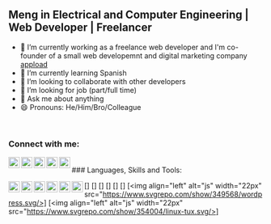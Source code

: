 ## Meng in Electrical and Computer Engineering | Web Developer | Freelancer

- 🔭 I’m currently working as a freelance web developer and I'm co-founder of a small web developemnt and digital marketing company [appload][business-website]
- 🌱 I’m currently learning Spanish
- 👯 I’m looking to collaborate with other developers
- 🤔 I’m looking for job (part/full time)
- 💬 Ask me about anything
- 😄 Pronouns: He/Him/Bro/Colleague

<br>

### Connect with me:
[<img align="left" alt="personal-website" width="22px" src="https://www.svgrepo.com/show/40309/earth-globe.svg"/>][personal-website]
[<img align="left" alt="business-website" width="22px" src="https://appload.gr/wp-content/uploads/2021/08/Favicon_3x-120x120.png"/>][business-website]
[<img align="left" alt="facebook" width="22px" src="https://www.svgrepo.com/show/138943/facebook.svg"/>][facebook]
[<img align="left" alt="instagram" width="22px" src="https://www.svgrepo.com/show/157806/instagram.svg"/>][instagram]
[<img align="left" alt="linkedin" width="22px" src="https://www.svgrepo.com/show/138936/linkedin.svg"/>][linkedin]

<br>
### Languages, Skills and Tools:

[<img align="left" alt="js" width="22px" src="https://www.svgrepo.com/show/353884/html-5.svg"/>]
[<img align="left" alt="js" width="22px" src="https://www.svgrepo.com/show/349330/css3.svg"/>]
[<img align="left" alt="js" width="22px" src="https://www.svgrepo.com/show/349419/javascript.svg"/>]
[<img align="left" alt="js" width="22px" src="https://www.svgrepo.com/show/354259/react.svg"/>]
[<img align="left" alt="js" width="22px" src="https://www.svgrepo.com/show/303266/nodejs-icon-logo.svg"/>]
[<img align="left" alt="js" width="22px" src="https://www.svgrepo.com/show/341068/sql.svg"/>]
[<img align="left" alt="js" width="22px" src="https://www.svgrepo.com/show/349568/wordpress.svg/>]
[<img align="left" alt="js" width="22px" src="https://www.svgrepo.com/show/354004/linux-tux.svg/>]

      
[business-website]: https://appload.gr
[personal-website]: https://lvarnavas.com      
[facebook]: https://facebook.com/lampros.varnavas
[instagram]: https://instagram.com/lvarnavas
[linkedin]: https://www.linkedin.com/in/lampros-varnavas-341a68223

